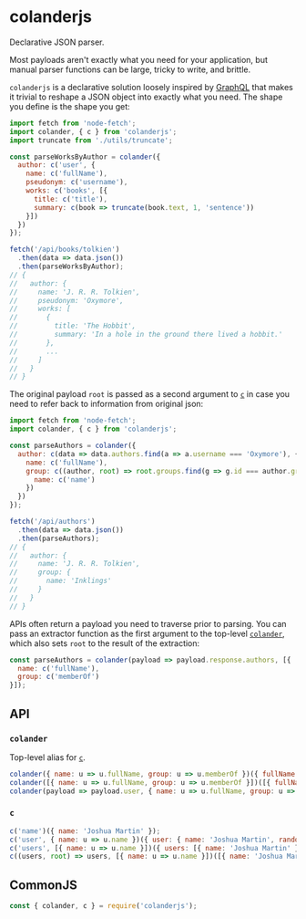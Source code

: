 # colanderjs

Declarative JSON parser.

Most payloads aren't exactly what you need for your application, but manual parser functions can be large, tricky to write, and brittle.

`colanderjs` is a declarative solution loosely inspired by [GraphQL](https://graphql.org/) that makes it trivial to reshape a JSON object into exactly what you need. The shape you define is the shape you get:

```js
import fetch from 'node-fetch';
import colander, { c } from 'colanderjs';
import truncate from './utils/truncate';

const parseWorksByAuthor = colander({
  author: c('user', {
    name: c('fullName'),
    pseudonym: c('username'),
    works: c('books', [{
      title: c('title'),
      summary: c(book => truncate(book.text, 1, 'sentence'))
    }])
  })
});

fetch('/api/books/tolkien')
  .then(data => data.json())
  .then(parseWorksByAuthor);
// {
//   author: {
//     name: 'J. R. R. Tolkien',
//     pseudonym: 'Oxymore',
//     works: [
//       {
//         title: 'The Hobbit',
//         summary: 'In a hole in the ground there lived a hobbit.'
//       },
//       ...
//     ]
//   }
// }
```

The original payload `root` is passed as a second argument to [`c`](https://github.com/manuscriptmastr/colanderjs#c) in case you need to refer back to information from original json:

```js
import fetch from 'node-fetch';
import colander, { c } from 'colanderjs';

const parseAuthors = colander({
  author: c(data => data.authors.find(a => a.username === 'Oxymore'), {
    name: c('fullName'),
    group: c((author, root) => root.groups.find(g => g.id === author.groupId), {
      name: c('name')
    })
  })
});

fetch('/api/authors')
  .then(data => data.json())
  .then(parseAuthors);
// {
//   author: {
//     name: 'J. R. R. Tolkien',
//     group: {
//       name: 'Inklings'
//     }
//   }
// }
```

APIs often return a payload you need to traverse prior to parsing. You can pass an extractor function as the first argument to the top-level [`colander`](https://github.com/manuscriptmastr/colanderjs#colander), which also sets `root` to the result of the extraction:

```js
const parseAuthors = colander(payload => payload.response.authors, [{
  name: c('fullName'),
  group: c('memberOf')
}]);
```

## API

### `colander`

Top-level alias for [`c`](https://github.com/manuscriptmastr/colanderjs#c).
```js
colander({ name: u => u.fullName, group: u => u.memberOf })({ fullName: 'Joshua Martin', memberOf: 'nerds' });
colander([{ name: u => u.fullName, group: u => u.memberOf }])([{ fullName: 'Joshua Martin', memberOf: 'nerds' }, { fullName: 'John Doe', memberOf: 'geeks' }]);
colander(payload => payload.user, { name: u => u.fullName, group: u => u.memberOf })({ fullName: 'Joshua Martin', memberOf: 'nerds' });
```

### `c`

```js
c('name')({ name: 'Joshua Martin' });
c('user', { name: u => u.name })({ user: { name: 'Joshua Martin', random: 'yeet' } });
c('users', [{ name: u => u.name }])({ users: [{ name: 'Joshua Martin' }, { name: 'John Doe' }] });
c((users, root) => users, [{ name: u => u.name }])([{ name: 'Joshua Martin' }, { name: 'John Doe' }]);
```

## CommonJS
```js
const { colander, c } = require('colanderjs');
```
